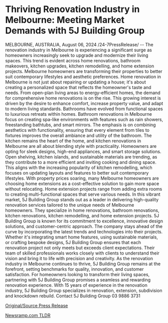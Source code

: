 # Thriving Renovation Industry in Melbourne: Meeting Market Demands with 5J Building Group

MELBOURNE, AUSTRALIA, August 06, 2024 /24-7PressRelease/ -- The renovation industry in Melbourne is experiencing a significant surge as homeowners increasingly seek to upgrade and modernize their living spaces. This trend is evident across home renovations, bathroom makeovers, kitchen upgrades, kitchen remodelling, and home extension projects. Melbourne homeowners are transforming their properties to better suit contemporary lifestyles and aesthetic preferences.  Home renovation in Melbourne is not just about repairing or updating a house; it's about creating a personalized space that reflects the homeowner's taste and needs. From open-plan living areas to energy-efficient homes, the demand for comprehensive home renovations is on the rise. This growing interest is driven by the desire to enhance comfort, increase property value, and adapt to modern living standards.  Bathrooms have evolved from functional spaces to luxurious retreats within homes. Bathroom renovations in Melbourne focus on creating spa-like environments with features such as rain showers, freestanding bathtubs, and smart mirrors. The emphasis is on combining aesthetics with functionality, ensuring that every element from tiles to fixtures improves the overall ambiance and utility of the bathroom.  The kitchen remains the heart of the home, and kitchen renovations in Melbourne are all about blending style with practicality. Homeowners are opting for sleek designs, high-end appliances, and smart storage solutions. Open shelving, kitchen islands, and sustainable materials are trending, as they contribute to a more efficient and inviting cooking and dining space. This aligns with the increasing popularity of kitchen remodelling, which focuses on updating layouts and features to better suit contemporary lifestyles.  With property prices soaring, many Melbourne homeowners are choosing home extensions as a cost-effective solution to gain more space without relocating. Home extension projects range from adding extra rooms to creating multi-functional spaces that serve various needs.   In this vibrant market, 5J Building Group stands out as a leader in delivering high-quality renovation services tailored to the unique needs of Melbourne homeowners. They specialize in home renovations, bathroom renovations, kitchen renovations, kitchen remodelling, and home extension projects. 5J Building Group is known for its commitment to excellence, innovative design solutions, and customer-centric approach.  The company stays ahead of the curve by incorporating the latest trends and technologies into their projects. Whether it's integrating smart home features, using sustainable materials, or crafting bespoke designs, 5J Building Group ensures that each renovation project not only meets but exceeds client expectations. Their team of skilled professionals works closely with clients to understand their vision and bring it to life with precision and creativity.  As the renovation industry in Melbourne continues to thrive, 5J Building Group remains at the forefront, setting benchmarks for quality, innovation, and customer satisfaction. For homeowners looking to transform their living spaces, partnering with 5J Building Group promises a seamless and rewarding renovation experience.  With 15 years of experience in the renovation industry, 5J Building Group specializes in renovation, extension, subdivision and knockdown rebuild. Contact 5J Building Group 03 9886 3731 

[Original/Source Press Release](https://www.24-7pressrelease.com/press-release/513126/thriving-renovation-industry-in-melbourne-meeting-market-demands-with-5j-building-group) 

[Newsramp.com TLDR](https://newsramp.com/None) 